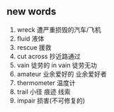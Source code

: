 ## new words

1. wreck 遭严重损毁的汽车/飞机
2. fluid 液体
3. rescue 援救
4. cut across 抄近路通过
5. vain 徒劳的 in vain 徒劳无功
6. amateur 业余爱好的 业余爱好者
7. thermometer 温度计
8. trail 小径 痕迹 线索
9. impair 损害(不可修复的)
